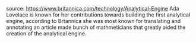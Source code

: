 source: https://www.britannica.com/technology/Analytical-Engine
    Ada Lovelace is known for her contributions towards building the first analytical
engine, according to Brtannica she was most known for translating and annotating an article made bunch of mathmeticians that greatly aided the creation of the analytical engine.